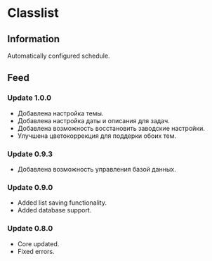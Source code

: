 # Classlist

## Information
Automatically configured schedule.

## Feed
### Update 1.0.0
- Добавлена настройка темы.
- Добавлена настройка даты и описания для задач.
- Добавлена возможность восстановить заводские настройки.
- Улучшена цветокоррекция для поддерки обоих тем.

### Update 0.9.3
- Добавлена возможность управления базой данных.

### Update 0.9.0
- Added list saving functionality.
- Added database support.

### Update 0.8.0
- Core updated.
- Fixed errors.